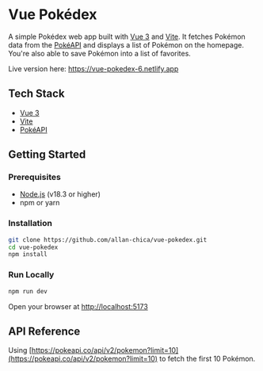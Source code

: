 # Vue Pokédex

A simple Pokédex web app built with [Vue 3](https://vuejs.org/) and [Vite](https://vitejs.dev/). It fetches Pokémon data from the [PokéAPI](https://pokeapi.co/) and displays a list of Pokémon on the homepage. You're also able to save Pokémon into a list of favorites.

Live version here: https://vue-pokedex-6.netlify.app

## Tech Stack

- [Vue 3](https://vuejs.org/)
- [Vite](https://vitejs.dev/)
- [PokéAPI](https://pokeapi.co/)

## Getting Started

### Prerequisites

- [Node.js](https://nodejs.org/) (v18.3 or higher)
- npm or yarn

### Installation

```bash
git clone https://github.com/allan-chica/vue-pokedex.git
cd vue-pokedex
npm install
```

### Run Locally

```bash
npm run dev
```

Open your browser at [http://localhost:5173](http://localhost:5173)

## API Reference

Using [https://pokeapi.co/api/v2/pokemon?limit=10](https://pokeapi.co/api/v2/pokemon?limit=10) to fetch the first 10 Pokémon.
